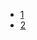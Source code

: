 - [1](https://github.com/gaoxinge/docker/tree/master/distributed%20compute/flink/1)
- [2](https://github.com/gaoxinge/docker/tree/master/distributed%20compute/flink/2)